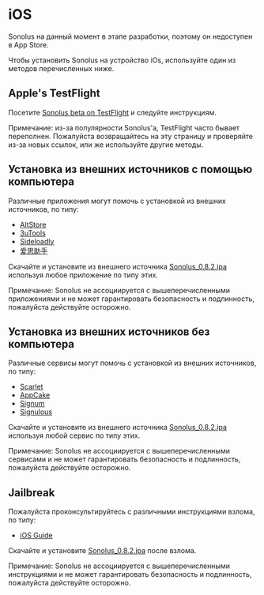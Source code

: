 # iOS

Sonolus на данный момент в этапе разработки, поэтому он недоступен в App Store.

Чтобы установить Sonolus на устройство iOs, используйте один из методов перечисленных ниже.

## Apple's TestFlight

Посетите [Sonolus beta on TestFlight](https://testflight.apple.com/join/mdFtAf92) и следуйте инструкциям.

Примечание: из-за популярности Sonolus'а, TestFlight часто бывает переполнен. Пожалуйста возвращайтесь на эту страницу и проверяйте из-за новых ссылок, или же используйте другие методы.

## Установка из внешних источников с помощью компьютера

Различные приложения могут помочь с установкой из внешних источников, по типу:

-   [AltStore](https://altstore.io)
-   [3uTools](http://3u.com)
-   [Sideloadly](https://sideloadly.io)
-   [爱思助手](https://www.i4.cn)

Скачайте и установите из внешнего источника [Sonolus_0.8.2.ipa](https://download.sonolus.com/Sonolus_0.8.2.ipa) используя любое приложение по типу этих.

Примечание: Sonolus не ассоциируется с вышеперечисленными приложениями и не может гарантировать безопасность и подлинность, пожалуйста действуйте осторожно.

## Установка из внешних источников без компьютера

Различные сервисы могут помочь с установкой из внешних источников, по типу:

-   [Scarlet](https://usescarlet.com)
-   [AppCake](https://www.iphonecake.com)
-   [Signum](https://signumsign.me)
-   [Signulous](https://www.signulous.com)

Скачайте и установите из внешнего источника [Sonolus_0.8.2.ipa](https://download.sonolus.com/Sonolus_0.8.2.ipa) используя любой сервис по типу этих.

Примечание: Sonolus не ассоциируется с вышеперечисленными сервисами и не может гарантировать безопасность и подлинность, пожалуйста действуйте осторожно.

## Jailbreak

Пожалуйста проконсультируйтесь с различными инструкциями взлома, по типу:

-   [iOS Guide](https://ios.cfw.guide)

Скачайте и установите [Sonolus_0.8.2.ipa](https://download.sonolus.com/Sonolus_0.8.2.ipa) после взлома.

Примечание: Sonolus не ассоциируется с вышеперечисленными инструкциями и не может гарантировать безопасность и подлинность, пожалуйста действуйте осторожно.
